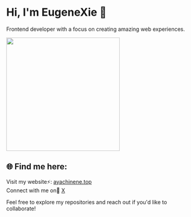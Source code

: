 # Hi, I'm EugeneXie 👋

Frontend developer with a focus on creating amazing web experiences.

<img src="link-to-your-image" width="300" height="300">

## 🌐 Find me here:
Visit my website⚡: [ayachinene.top](http://ayachinene.top:11080/)  
Connect with me on💬 [X](https://x.com/W_Z_H666)

Feel free to explore my repositories and reach out if you'd like to collaborate!
